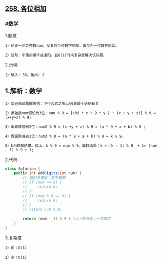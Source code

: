 ## [258. 各位相加](https://leetcode.cn/problems/add-digits/description/)

### #数学
1.题意

    1）给定一非负整数num，反复将个位数字相加，直至为一位数并返回。

    2）进阶：不使用循环或递归，且O(1)时间复杂度解决该问题。

2.示例

    1）输入: 38，输出: 2 

## 1.解析：数学

    1）自己阅读题解感悟：下行公式之所以%9是跟十进制有关

    2）原始数num假设为3位：num % 9 = [(99 * x + 9 * y ) + (x + y + z)] % 9 = (x+y+z) % 9;

    3）假设跌落到2位：num2 % 9 = (x +y + z) % 9 = (a * 9 + a + b) % 9 ;

    4）假设跌落到1位：num3 % 9 = (a * 9 + a + b) % 9 = k % 9。

    5）k为题解结果。综上，k % 9 = num % 9。偏转结果：k = (k - 1) % 9  + 1= (num - 1) % 9 + 1;

2.代码
```java
class Solution {
    public int addDigits(int num) {
        // 通俗易懂版：易于理解
        // if (num == 0) {
        //     return 0;
        // }
        // if (num % 9 == 0) {
        //     return 9;
        // }
        // return num % 9;
        
        return (num - 1) % 9 + 1;//简洁版：一句搞定
    }
}
```

3.复杂度

    1）时：O(1)

    2）空：O(1)